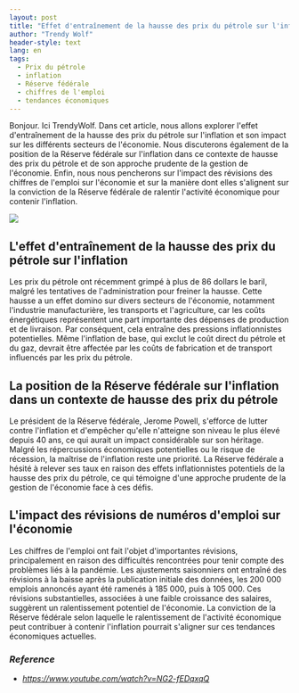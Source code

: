 ```yaml
---
layout: post
title: "Effet d'entraînement de la hausse des prix du pétrole sur l'inflation et approche prudente de la Réserve fédérale"
author: "Trendy Wolf"
header-style: text
lang: en
tags:
  - Prix du pétrole
  - inflation
  - Réserve fédérale
  - chiffres de l'emploi
  - tendances économiques
---
```


Bonjour. Ici TrendyWolf. Dans cet article, nous allons explorer l'effet d'entraînement de la hausse des prix du pétrole sur l'inflation et son impact sur les différents secteurs de l'économie. Nous discuterons également de la position de la Réserve fédérale sur l'inflation dans ce contexte de hausse des prix du pétrole et de son approche prudente de la gestion de l'économie. Enfin, nous nous pencherons sur l'impact des révisions des chiffres de l'emploi sur l'économie et sur la manière dont elles s'alignent sur la conviction de la Réserve fédérale de ralentir l'activité économique pour contenir l'inflation.

<img
    src="https://i.ytimg.com/vi/NG2-fEDqxqQ/hqdefault.jpg"
/>


## L'effet d'entraînement de la hausse des prix du pétrole sur l'inflation
Les prix du pétrole ont récemment grimpé à plus de 86 dollars le baril, malgré les tentatives de l'administration pour freiner la hausse. Cette hausse a un effet domino sur divers secteurs de l'économie, notamment l'industrie manufacturière, les transports et l'agriculture, car les coûts énergétiques représentent une part importante des dépenses de production et de livraison. Par conséquent, cela entraîne des pressions inflationnistes potentielles. Même l'inflation de base, qui exclut le coût direct du pétrole et du gaz, devrait être affectée par les coûts de fabrication et de transport influencés par les prix du pétrole.

## La position de la Réserve fédérale sur l'inflation dans un contexte de hausse des prix du pétrole
Le président de la Réserve fédérale, Jerome Powell, s'efforce de lutter contre l'inflation et d'empêcher qu'elle n'atteigne son niveau le plus élevé depuis 40 ans, ce qui aurait un impact considérable sur son héritage. Malgré les répercussions économiques potentielles ou le risque de récession, la maîtrise de l'inflation reste une priorité. La Réserve fédérale a hésité à relever ses taux en raison des effets inflationnistes potentiels de la hausse des prix du pétrole, ce qui témoigne d'une approche prudente de la gestion de l'économie face à ces défis.

## L'impact des révisions de numéros d'emploi sur l'économie
Les chiffres de l'emploi ont fait l'objet d'importantes révisions, principalement en raison des difficultés rencontrées pour tenir compte des problèmes liés à la pandémie. Les ajustements saisonniers ont entraîné des révisions à la baisse après la publication initiale des données, les 200 000 emplois annoncés ayant été ramenés à 185 000, puis à 105 000. Ces révisions substantielles, associées à une faible croissance des salaires, suggèrent un ralentissement potentiel de l'économie. La conviction de la Réserve fédérale selon laquelle le ralentissement de l'activité économique peut contribuer à contenir l'inflation pourrait s'aligner sur ces tendances économiques actuelles.


### _Reference_
- _https://www.youtube.com/watch?v=NG2-fEDqxqQ_

